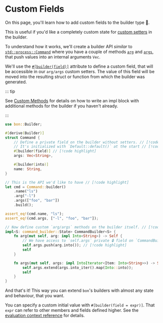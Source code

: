 # Custom Fields

On this page, you'll learn how to add custom fields to the builder type 🌾.

This is useful if you'd like a completely custom state for [custom setters](./custom-methods) in the builder.

To understand how it works, we'll create a builder API _similar_ to [`std::process::Command`](https://doc.rust-lang.org/stable/std/process/struct.Command.html) where you have a couple of methods [`arg`](https://doc.rust-lang.org/stable/std/process/struct.Command.html#method.arg) and [`args`](https://doc.rust-lang.org/stable/std/process/struct.Command.html#method.args), that push values into an internal arguments `Vec`.

We'll use the [`#[builder(field)]`](../../reference/builder/member/field) attribute to define a custom field, that will be accessible in our `arg/args` custom setters. The value of this field will be moved into the resulting struct or function from which the builder was generated.

::: tip

See [Custom Methods](./custom-methods) for details on how to write an impl block with additional methods for the builder if you haven't already.

:::

```rust
use bon::Builder;

#[derive(Builder)]
struct Command {
    // Define a private field on the builder without setters. // [!code highlight]
    // It's initialized with `Default::default()` at the start // [!code highlight]
    #[builder(field)] // [!code highlight]
    args: Vec<String>,

    #[builder(into)]
    name: String,
}

// This is the API we'd like to have // [!code highlight]
let cmd = Command::builder()
    .name("ls")
    .arg("-l")
    .args(["foo", "bar"])
    .build();

assert_eq!(cmd.name, "ls");
assert_eq!(cmd.args, ["-l", "foo", "bar"]);

// Now define custom `arg/args` methods on the builder itself. // [!code highlight]
impl<S: command_builder::State> CommandBuilder<S> {
    fn arg(mut self, arg: impl Into<String>) -> Self {
        // We have access to `self.args` private 🔒 field on `CommandBuilder`! // [!code highlight]
        self.args.push(arg.into()); // [!code highlight]
        self
    }

    fn args(mut self, args: impl IntoIterator<Item: Into<String>>) -> Self {
        self.args.extend(args.into_iter().map(Into::into));
        self
    }
}
```

And that's it! This way you can extend `bon`'s builders with almost any state and behaviour, that you want.

You can specify a custom initial value with `#[builder(field = expr)]`. That `expr` can refer to other members and fields defined higher. See the [evaluation context reference](../../reference/builder/member/field#evaluation-context) for details.
